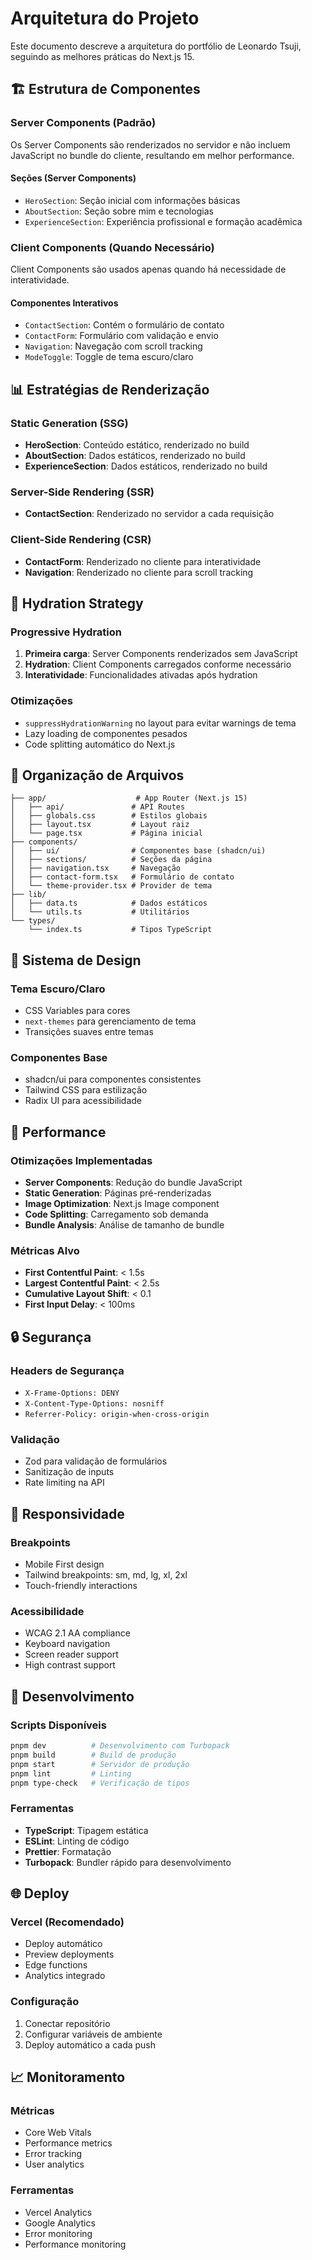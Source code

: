 # Arquitetura do Projeto

Este documento descreve a arquitetura do portfólio de Leonardo Tsuji, seguindo as melhores práticas do Next.js 15.

## 🏗️ Estrutura de Componentes

### Server Components (Padrão)

Os Server Components são renderizados no servidor e não incluem JavaScript no bundle do cliente, resultando em melhor performance.

#### Seções (Server Components)

- `HeroSection`: Seção inicial com informações básicas
- `AboutSection`: Seção sobre mim e tecnologias
- `ExperienceSection`: Experiência profissional e formação acadêmica

### Client Components (Quando Necessário)

Client Components são usados apenas quando há necessidade de interatividade.

#### Componentes Interativos

- `ContactSection`: Contém o formulário de contato
- `ContactForm`: Formulário com validação e envio
- `Navigation`: Navegação com scroll tracking
- `ModeToggle`: Toggle de tema escuro/claro

## 📊 Estratégias de Renderização

### Static Generation (SSG)

- **HeroSection**: Conteúdo estático, renderizado no build
- **AboutSection**: Dados estáticos, renderizado no build
- **ExperienceSection**: Dados estáticos, renderizado no build

### Server-Side Rendering (SSR)

- **ContactSection**: Renderizado no servidor a cada requisição

### Client-Side Rendering (CSR)

- **ContactForm**: Renderizado no cliente para interatividade
- **Navigation**: Renderizado no cliente para scroll tracking

## 🔄 Hydration Strategy

### Progressive Hydration

1. **Primeira carga**: Server Components renderizados sem JavaScript
2. **Hydration**: Client Components carregados conforme necessário
3. **Interatividade**: Funcionalidades ativadas após hydration

### Otimizações

- `suppressHydrationWarning` no layout para evitar warnings de tema
- Lazy loading de componentes pesados
- Code splitting automático do Next.js

## 📁 Organização de Arquivos

```
├── app/                    # App Router (Next.js 15)
│   ├── api/               # API Routes
│   ├── globals.css        # Estilos globais
│   ├── layout.tsx         # Layout raiz
│   └── page.tsx           # Página inicial
├── components/
│   ├── ui/                # Componentes base (shadcn/ui)
│   ├── sections/          # Seções da página
│   ├── navigation.tsx     # Navegação
│   ├── contact-form.tsx   # Formulário de contato
│   └── theme-provider.tsx # Provider de tema
├── lib/
│   ├── data.ts            # Dados estáticos
│   └── utils.ts           # Utilitários
└── types/
    └── index.ts           # Tipos TypeScript
```

## 🎨 Sistema de Design

### Tema Escuro/Claro

- CSS Variables para cores
- `next-themes` para gerenciamento de tema
- Transições suaves entre temas

### Componentes Base

- shadcn/ui para componentes consistentes
- Tailwind CSS para estilização
- Radix UI para acessibilidade

## 🚀 Performance

### Otimizações Implementadas

- **Server Components**: Redução do bundle JavaScript
- **Static Generation**: Páginas pré-renderizadas
- **Image Optimization**: Next.js Image component
- **Code Splitting**: Carregamento sob demanda
- **Bundle Analysis**: Análise de tamanho de bundle

### Métricas Alvo

- **First Contentful Paint**: < 1.5s
- **Largest Contentful Paint**: < 2.5s
- **Cumulative Layout Shift**: < 0.1
- **First Input Delay**: < 100ms

## 🔒 Segurança

### Headers de Segurança

- `X-Frame-Options: DENY`
- `X-Content-Type-Options: nosniff`
- `Referrer-Policy: origin-when-cross-origin`

### Validação

- Zod para validação de formulários
- Sanitização de inputs
- Rate limiting na API

## 📱 Responsividade

### Breakpoints

- Mobile First design
- Tailwind breakpoints: sm, md, lg, xl, 2xl
- Touch-friendly interactions

### Acessibilidade

- WCAG 2.1 AA compliance
- Keyboard navigation
- Screen reader support
- High contrast support

## 🔧 Desenvolvimento

### Scripts Disponíveis

```bash
pnpm dev          # Desenvolvimento com Turbopack
pnpm build        # Build de produção
pnpm start        # Servidor de produção
pnpm lint         # Linting
pnpm type-check   # Verificação de tipos
```

### Ferramentas

- **TypeScript**: Tipagem estática
- **ESLint**: Linting de código
- **Prettier**: Formatação
- **Turbopack**: Bundler rápido para desenvolvimento

## 🌐 Deploy

### Vercel (Recomendado)

- Deploy automático
- Preview deployments
- Edge functions
- Analytics integrado

### Configuração

1. Conectar repositório
2. Configurar variáveis de ambiente
3. Deploy automático a cada push

## 📈 Monitoramento

### Métricas

- Core Web Vitals
- Performance metrics
- Error tracking
- User analytics

### Ferramentas

- Vercel Analytics
- Google Analytics
- Error monitoring
- Performance monitoring
